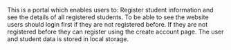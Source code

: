 This is a portal which enables users to:
Register student information and see the details of all registered students.
To be able to see the website users should login first if they are not registered before. If they are not registered before they can register using the create account page.
The user and student data is stored in local storage.
